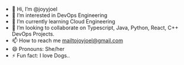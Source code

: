 - 👋 Hi, I’m @joyyjoel
- 👀 I’m interested in DevOps Engineering
- 🌱 I’m currently learning Cloud Engineering
- 💞️ I’m looking to collaborate on Typescript, Java, Python, React, C++ DevOps Projects.
- 📫 How to reach me mailtojoyjoel@gmail.com
- 😄 Pronouns: She/her
- ⚡ Fun fact: I love Dogs..

<!---
joyyjoel/joyyjoel is a ✨ special ✨ repository because its `README.md` (this file) appears on your GitHub profile.
You can click the Preview link to take a look at your changes.
--->

